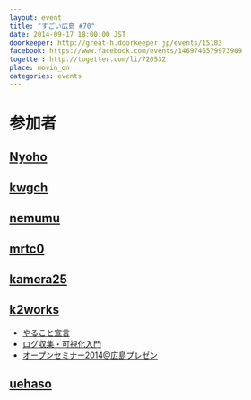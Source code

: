 ```yaml
---
layout: event
title: "すごい広島 #70"
date: 2014-09-17 18:00:00 JST
doorkeeper: http://great-h.doorkeeper.jp/events/15183
facebook: https://www.facebook.com/events/1469746579973909
togetter: http://togetter.com/li/720532
place: movin_on
categories: events
---
```


# 参加者


## [Nyoho](http://nyoho.jp/)


## [kwgch](https://github.com/kwgch)


## [nemumu](https://github.com/nemumu)


## [mrtc0](http://twitter.com/mrtc0)


## [kamera25](https://github.com/kamera25)


## [k2works](https://github.com/k2works)

* [やること宣言](https://github.com/great-h/great-h.github.io/issues/1228)
* [ログ収集・可視化入門](https://github.com/k2works/logging_introduction)
* [オープンセミナー2014@広島プレゼン](http://www.slideshare.net/kakimomokuri/2014-39450085)


## [uehaso](https://github.com/uehaso)
